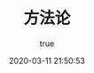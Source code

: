 ---
pageComponent:
  name: Catalogue
  data:
    path: 06.methodology
    imgUrl: /img/web.png
    description: 方法论
title: 方法论
date: 2020-03-11 21:50:53
permalink: /method/
sidebar: false
article: false
comment: false
editLink: false
author:
  name: leopisces
  link: https://github.com/Leopisces
---
